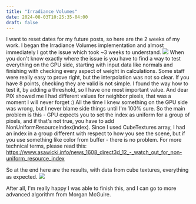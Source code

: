```yaml
---
title: "Irradiance Volumes"
date: 2024-08-03T10:25:35-04:00
draft: false
---
```


I want to reset dates for my future posts, so here are the 2 weeks of my work.
I began the Irradiance Volumes implementation and almost immediately I got the issue which took ~3 weeks to understand.
![](/img/failed.png)
When you don't know exactly where the issue is you have to find a way to test everything on the GPU side, starting with input data like normals and finishing with checking every aspect of weight in calculations. Some staff were really easy to prove right, but the interpolation was not so clear. If you have 8 points, checking they are valid is not simple. I found the way how to test it, by adding a threshold, so I have one most important value. And dear PIX showed me I had different values for neighbor pixels, that was a moment I will never forget :) All the time I knew something on the GPU side was wrong, but I never blame side things until I'm 100% sure. So the main problem is this - GPU expects you to set the index as uniform for a group of pixels, and if that's not true, you have to add NonUniformResourceIndex(index).
Since I used CubeTextures array, I had an index in a group different with respect to how you see the scene, but if you use something like color from buffer - there is no problem.
For more technical terms, please read this: https://www.asawicki.info/news_1608_direct3d_12_-_watch_out_for_non-uniform_resource_index

So at the end here are the results, with data from cube textures, everything as expected.
![](/img/valid_iv.gif)

After all, I'm really happy I was able to finish this, and I can go to more advanced algorithm from Morgan McGuire.
